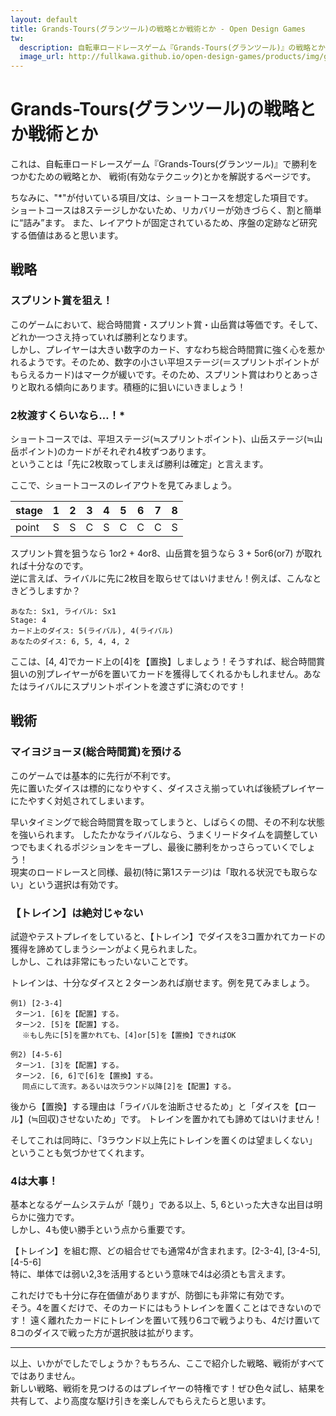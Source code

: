 ```yaml
---
layout: default
title: Grands-Tours(グランツール)の戦略とか戦術とか - Open Design Games
tw:
  description: 自転車ロードレースゲーム『Grands-Tours(グランツール)』の戦略とか戦術を解説します。
  image_url: http://fullkawa.github.io/open-design-games/products/img/grands-tours-playing.png
---
```


# Grands-Tours(グランツール)の戦略とか戦術とか

これは、自転車ロードレースゲーム『Grands-Tours(グランツール)』で勝利をつかむための戦略とか、
戦術(有効なテクニック)とかを解説するページです。  

ちなみに、"*"が付いている項目/文は、ショートコースを想定した項目です。  
ショートコースは8ステージしかないため、リカバリーが効きづらく、割と簡単に“詰み”ます。
また、レイアウトが固定されているため、序盤の定跡など研究する価値はあると思います。

## 戦略

### スプリント賞を狙え！

このゲームにおいて、総合時間賞・スプリント賞・山岳賞は等価です。そして、どれか一つさえ持っていれば勝利となります。  
しかし、プレイヤーは大きい数字のカード、すなわち総合時間賞に強く心を惹かれるようです。そのため、数字の小さい平坦ステージ(＝スプリントポイントがもらえるカード)はマークが緩いです。そのため、スプリント賞はわりとあっさりと取れる傾向にあります。積極的に狙いにいきましょう！

### 2枚渡すくらいなら…！*

ショートコースでは、平坦ステージ(≒スプリントポイント)、山岳ステージ(≒山岳ポイント)のカードがそれぞれ4枚ずつあります。  
ということは「先に2枚取ってしまえば勝利は確定」と言えます。  

ここで、ショートコースのレイアウトを見てみましょう。  

| stage | 1 | 2 | 3 | 4 | 5 | 6 | 7 | 8 |
|-------|---|---|---|---|---|---|---|---|
| point | S | S | C | S | C | C | C | S | S:スプリントポイント、C:山岳ポイント

スプリント賞を狙うなら 1or2 + 4or8、山岳賞を狙うなら 3 + 5or6(or7) が取れれば十分なのです。  
逆に言えば、ライバルに先に2枚目を取らせてはいけません！例えば、こんなときどうしますか？

~~~
あなた: Sx1, ライバル: Sx1
Stage: 4
カード上のダイス: 5(ライバル), 4(ライバル)
あなたのダイス: 6, 5, 4, 4, 2
~~~

ここは、[4, 4]でカード上の[4]を【置換】しましょう！そうすれば、総合時間賞狙いの別プレイヤーが6を置いてカードを獲得してくれるかもしれません。あなたはライバルにスプリントポイントを渡さずに済むのです！

## 戦術

### マイヨジョーヌ(総合時間賞)を預ける

このゲームでは基本的に先行が不利です。  
先に置いたダイスは標的になりやすく、ダイスさえ揃っていれば後続プレイヤーにたやすく対処されてしまいます。  

早いタイミングで総合時間賞を取ってしまうと、しばらくの間、その不利な状態を強いられます。
したたかなライバルなら、うまくリードタイムを調整していつでもまくれるポジションをキープし、最後に勝利をかっさらっていくでしょう！  
現実のロードレースと同様、最初(特に第1ステージ)は「取れる状況でも取らない」という選択は有効です。

### 【トレイン】は絶対じゃない

試遊やテストプレイをしていると、【トレイン】でダイスを3コ置かれてカードの獲得を諦めてしまうシーンがよく見られました。  
しかし、これは非常にもったいないことです。

トレインは、十分なダイスと２ターンあれば崩せます。例を見てみましょう。

~~~
例1) [2-3-4]
 ターン1. [6]を【配置】する。
 ターン2. [5]を【配置】する。
 　※もし先に[5]を置かれても、[4]or[5]を【置換】できればOK

例2) [4-5-6]
 ターン1. [3]を【配置】する。
 ターン2. [6, 6]で[6]を【置換】する。
 　同点にして流す。あるいは次ラウンド以降[2]を【配置】する。
~~~

後から【置換】する理由は「ライバルを油断させるため」と「ダイスを【ロール】(≒回収)させないため」です。
トレインを置かれても諦めてはいけません！

そしてこれは同時に、「3ラウンド以上先にトレインを置くのは望ましくない」ということも気づかせてくれます。

### 4は大事！

基本となるゲームシステムが「競り」である以上、5, 6といった大きな出目は明らかに強力です。  
しかし、4も使い勝手という点から重要です。  

【トレイン】を組む際、どの組合せでも通常4が含まれます。[2-3-4], [3-4-5], [4-5-6]  
特に、単体では弱い2,3を活用するという意味で4は必須とも言えます。  

これだけでも十分に存在価値がありますが、防御にも非常に有効です。  
そう。4を置くだけで、そのカードにはもうトレインを置くことはできないのです！
遠く離れたカードにトレインを置いて残り6コで戦うよりも、4だけ置いて8コのダイスで戦った方が選択肢は拡がります。

----

以上、いかがでしたでしょうか？もちろん、ここで紹介した戦略、戦術がすべてではありません。  
新しい戦略、戦術を見つけるのはプレイヤーの特権です！ぜひ色々試し、結果を共有して、より高度な駆け引きを楽しんでもらえたらと思います。  
